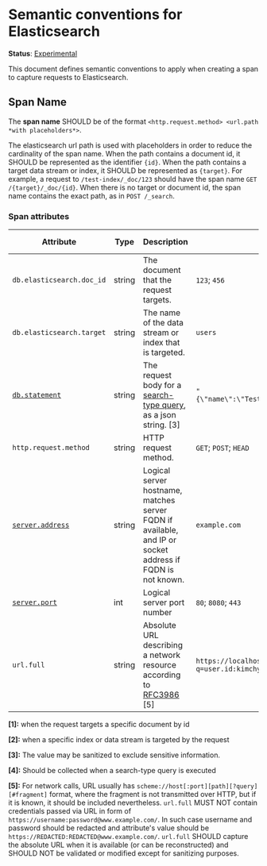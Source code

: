 # Semantic conventions for Elasticsearch

**Status**: [Experimental](../../../document-status.md)

This document defines semantic conventions to apply when creating a span to capture requests to Elasticsearch.

## Span Name

The **span name** SHOULD be of the format `<http.request.method> <url.path *with placeholders*>`.

The elasticsearch url path is used with placeholders in order to reduce the cardinality of the span name. When the
path contains a document id, it SHOULD be represented as the identifier `{id}`. When the path contains a target data stream
or index, it SHOULD be represented as `{target}`.
For example, a request to `/test-index/_doc/123` should have the span name `GET /{target}/_doc/{id}`.
When there is no target or document id, the span name contains the exact path, as in `POST /_search`.

### Span attributes

<!-- semconv db.elasticsearch -->
| Attribute  | Type | Description  | Examples  | Requirement Level |
|---|---|---|---|---|
| `db.elasticsearch.doc_id` | string | The document that the request targets. | `123`; `456` | Conditionally Required: [1] |
| `db.elasticsearch.target` | string | The name of the data stream or index that is targeted. | `users` | Conditionally Required: [2] |
| [`db.statement`](../database.md) | string | The request body for a [search-type query](https://www.elastic.co/guide/en/elasticsearch/reference/current/search.html), as a json string. [3] | `"{\"name\":\"TestUser\",\"password\":\"REDACTED\"}"` | Recommended: [4] |
| `http.request.method` | string | HTTP request method. | `GET`; `POST`; `HEAD` | Required |
| [`server.address`](../span-general.md) | string | Logical server hostname, matches server FQDN if available, and IP or socket address if FQDN is not known. | `example.com` | See below |
| [`server.port`](../span-general.md) | int | Logical server port number | `80`; `8080`; `443` | Recommended |
| `url.full` | string | Absolute URL describing a network resource according to [RFC3986](https://www.rfc-editor.org/rfc/rfc3986) [5] | `https://localhost:9200/index/_search?q=user.id:kimchy` | Required |

**[1]:** when the request targets a specific document by id

**[2]:** when a specific index or data stream is targeted by the request

**[3]:** The value may be sanitized to exclude sensitive information.

**[4]:** Should be collected when a search-type query is executed

**[5]:** For network calls, URL usually has `scheme://host[:port][path][?query][#fragment]` format, where the fragment is not transmitted over HTTP, but if it is known, it should be included nevertheless.
`url.full` MUST NOT contain credentials passed via URL in form of `https://username:password@www.example.com/`. In such case username and password should be redacted and attribute's value should be `https://REDACTED:REDACTED@www.example.com/`.
`url.full` SHOULD capture the absolute URL when it is available (or can be reconstructed) and SHOULD NOT be validated or modified except for sanitizing purposes.
<!-- endsemconv -->
